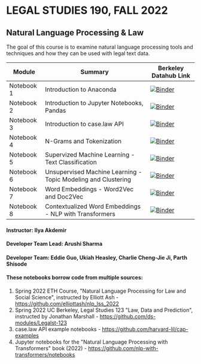 # LEGAL STUDIES 190, FALL 2022
## Natural Language Processing & Law

The goal of this course is to examine natural language processing tools and techniques and how they can be used with legal text data. 

| Module         | Summary                                      |Berkeley Datahub Link           |
|----------------|----------------------------------------------|--------------------------------|
| Notebook 1     | Introduction to Anaconda                     | [![Binder](https://img.shields.io/badge/Launch-UCB%20Datahub-blue.svg)](https://datahub.berkeley.edu/hub/user-redirect/git-pull?repo=https%3A%2F%2Fgithub.com%2Fds-modules%2FLEGAL-190-FA22&branch=main&urlpath=tree%2FLEGAL-190-FA22%2FLab+1%2FLab_1.ipynb) |
| Notebook 2     | Introduction to Jupyter Notebooks, Pandas    | [![Binder](https://img.shields.io/badge/Launch-UCB%20Datahub-blue.svg)](https://datahub.berkeley.edu/hub/user-redirect/git-pull?repo=https%3A%2F%2Fgithub.com%2Fds-modules%2FLEGAL-190-FA22&branch=main&urlpath=tree%2FLEGAL-190-FA22%2FLab+2%2FLab_2.ipynb) |
| Notebook 3     | Introduction to case.law API                        | [![Binder](https://img.shields.io/badge/Launch-UCB%20Datahub-blue.svg)](https://datahub.berkeley.edu/hub/user-redirect/git-pull?repo=https%3A%2F%2Fgithub.com%2Fds-modules%2FLEGAL-190-FA22&branch=main&urlpath=tree%2FLEGAL-190-FA22%2FLab+3%2FLab_3.ipynb) |
| Notebook 4     | N-Grams and Tokenization                     | [![Binder](https://img.shields.io/badge/Launch-UCB%20Datahub-blue.svg)](https://datahub.berkeley.edu/hub/user-redirect/git-pull?repo=https%3A%2F%2Fgithub.com%2Fds-modules%2FLEGAL-190-FA22&branch=main&urlpath=tree%2FLEGAL-190-FA22%2FLab+4%2FLab_4.ipynb) |
| Notebook 5     | Supervized Machine Learning - Text Classification                          | [![Binder](https://img.shields.io/badge/Launch-UCB%20Datahub-blue.svg)](https://datahub.berkeley.edu/hub/user-redirect/git-pull?repo=https%3A%2F%2Fgithub.com%2Fds-modules%2FLEGAL-190-FA22&branch=main&urlpath=tree%2FLEGAL-190-FA22%2FLab+5%2FLab5_Final.ipynb) |
| Notebook 6     | Unsupervised Machine Learning - Topic Modeling and Clustering                | [![Binder](https://img.shields.io/badge/Launch-UCB%20Datahub-blue.svg)](https://datahub.berkeley.edu/hub/user-redirect/git-pull?repo=https%3A%2F%2Fgithub.com%2Fds-modules%2FLEGAL-190-FA22&branch=main&urlpath=tree%2FLEGAL-190-FA22%2FLab+6%2FLab_6.ipynb) |
| Notebook 7     | Word Embeddings - Word2Vec and Doc2Vec                         | [![Binder](https://img.shields.io/badge/Launch-UCB%20Datahub-blue.svg)](https://datahub.berkeley.edu/hub/user-redirect/git-pull?repo=https%3A%2F%2Fgithub.com%2Fds-modules%2FLEGAL-190-FA22&branch=main&urlpath=tree%2FLEGAL-190-FA22%2FLab+7%2FLab_7.ipynb) |
| Notebook 8     | Contextualized Word Embeddings - NLP with Transformers                        | [![Binder](https://img.shields.io/badge/Launch-UCB%20Datahub-blue.svg)](https://datahub.berkeley.edu/hub/user-redirect/git-pull?repo=https%3A%2F%2Fgithub.com%2Fds-modules%2FLEGAL-190-FA22&branch=main&urlpath=tree%2FLEGAL-190-FA22%2FLab+8%2FLab_8_Final.ipynb) |

#### Instructor: Ilya Akdemir
#### Developer Team Lead: Arushi Sharma
#### Developer Team: Eddie Guo, Ukiah Heasley, Charlie Cheng-Jie Ji, Parth Shisode
#### These notebooks borrow code from multiple sources:
1) Spring 2022 ETH Course, "Natural Language Processing for Law and Social Science", instructed by Elliott Ash - https://github.com/elliottash/nlp_lss_2022
2) Spring 2022 UC Berkeley, Legal Studies 123 "Law, Data and Prediction", instructed by Jonathan Marshall - https://github.com/ds-modules/Legalst-123
3) case.law API example notebooks - https://github.com/harvard-lil/cap-examples
4) Jupyter notebooks for the "Natural Language Processing with Transformers" book (2022) - https://github.com/nlp-with-transformers/notebooks
